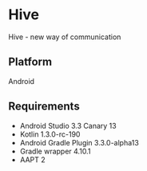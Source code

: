 # Hive
Hive - new way of communication

## Platform
Android

## Requirements
* Android Studio 3.3 Canary 13
* Kotlin 1.3.0-rc-190
* Android Gradle Plugin 3.3.0-alpha13
* Gradle wrapper 4.10.1
* AAPT 2
